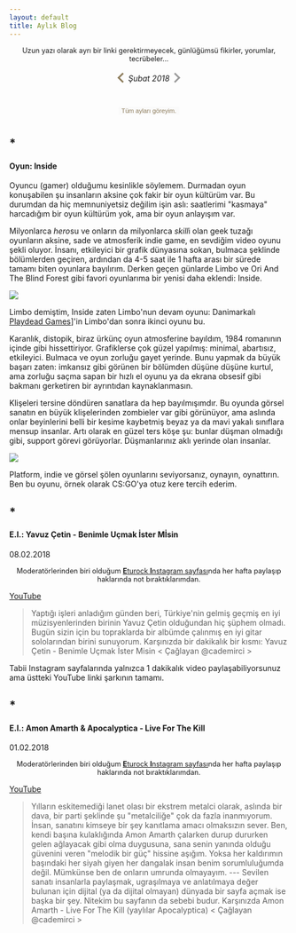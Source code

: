 ```yaml
---
layout: default
title: Aylık Blog
---
```

<p style="text-align:center; font-size: 0.9em;">Uzun yazı olarak ayrı bir linki gerektirmeyecek, günlüğümsü fikirler, yorumlar, tecrübeler...</p>
<h6 style="text-align: center;"> <a href="http://caglayandemirci.com/monthly-blog/01-18"><i class="left"></i></a> Şubat 2018 <i class="rightghost"></i></h6>
<div style="text-align: center;"><button class="downToRestMonths" onclick="myFunction()">Tüm ayları göreyim.</button></div>
<div id="hiddenLinks" style="display: none">
<a href="http://caglayandemirci.com/monthly-blog/01-18">Ocak 2018 ve Öncesi</a><br>
<a href="http://caglayandemirci.com/monthly-blog/02-18">Şubat 2018</a>
</div>

## *
#### Oyun: Inside

Oyuncu (gamer) olduğumu kesinlikle söylemem. Durmadan oyun konuşabilen şu insanların aksine çok fakir bir oyun kültürüm var. Bu durumdan da hiç memnuniyetsiz değilim işin aslı: saatlerimi "kasmaya" harcadığım bir oyun kültürüm yok, ama bir oyun anlayışım var.

Milyonlarca *hero*su ve onların da milyonlarca *skill*i olan geek tuzağı oyunların aksine,  sade ve atmosferik indie game, en sevdiğim video oyunu şekli oluyor. İnsanı, etkileyici bir grafik dünyasına sokan, bulmaca şeklinde bölümlerden geçiren, ardından da 4-5 saat ile 1 hafta arası bir sürede tamamı biten oyunlara bayılırım. Derken geçen günlarde Limbo ve Ori And The Blind Forest gibi favori oyunlarıma bir yenisi daha eklendi: Inside. 

![](https://i.hizliresim.com/5DLMgj.jpg)

Limbo demiştim, Inside zaten Limbo'nun devam oyunu: Danimarkalı [Playdead Games](http://playdead.com/)]'in Limbo'dan sonra ikinci oyunu bu.

Karanlık, distopik, biraz ürkünç oyun atmosferine  bayıldım, 1984 romanının içinde gibi hissettiriyor. Grafiklerse çok güzel yapılmış: minimal, abartısız, etkileyici. Bulmaca ve oyun zorluğu gayet yerinde. Bunu yapmak da büyük başarı zaten: imkansız gibi görünen bir bölümden düşüne düşüne kurtul, ama zorluğu saçma sapan bir hızlı el oyunu ya da ekrana obsesif gibi bakmanı gerketiren bir ayrıntıdan kaynaklanmasın. 

Klişeleri tersine döndüren sanatlara da hep bayılmışımdır. Bu oyunda görsel sanatın en büyük klişelerinden zombieler var gibi görünüyor, ama aslında onlar beyinlerini belli bir kesime kaybetmiş beyaz ya da mavi yakalı sınıflara mensup insanlar. Artı olarak en güzel ters köşe şu: bunlar düşman olmadığı gibi, support görevi görüyorlar. Düşmanlarınız aklı yerinde olan insanlar. 

![](https://i.hizliresim.com/A1n5Lp.jpg)

Platform, indie ve görsel şölen oyunlarını seviyorsanız, oynayın, oynattırın. Ben bu oyunu, örnek olarak CS:GO'ya otuz kere tercih ederim. 

## *
#### E.I.: Yavuz Çetin - Benimle Uçmak İster Mİsin
<p2>08.02.2018</p2>

<p style="text-align:center; font-size: 0.9em;">Moderatörlerinden biri olduğum <a href="https://www.instagram.com/tobb_eturock/"><b>E</b>turock <b>I</b>nstagram sayfası</a>nda her hafta paylaşıp haklarında not bıraktıklarımdan.</p>

[YouTube](https://www.youtube.com/watch?v=DTSDxb4YScE)

>Yaptığı işleri anladığım günden beri, Türkiye'nin gelmiş geçmiş en iyi müzisyenlerinden birinin Yavuz Çetin olduğundan hiç şüphem olmadı. Bugün sizin için bu topraklarda bir albümde çalınmış en iyi gitar sololarından birini sunuyorum. Karşınızda bir dakikalık bir kısmı: Yavuz Çetin - Benimle Uçmak İster Misin < Çağlayan @cademirci >

Tabii Instagram sayfalarında yalnızca 1 dakikalık video paylaşabiliyorsunuz ama üstteki YouTube linki şarkının tamamı.
## *
#### E.I.: Amon Amarth & Apocalyptica - Live For The Kill 
<p2>01.02.2018</p2>

<p style="text-align:center; font-size: 0.9em;">Moderatörlerinden biri olduğum <a href="https://www.instagram.com/tobb_eturock/"><b>E</b>turock <b>I</b>nstagram sayfası</a>nda her hafta paylaşıp haklarında not bıraktıklarımdan.</p>

[YouTube](https://www.youtube.com/watch?v=iwSdO96ej4M)

>Yılların eskitemediği lanet olası bir ekstrem metalci olarak, aslında bir dava, bir parti şeklinde şu "metalciliğe" çok da fazla inanmıyorum. İnsan, sanatını kimseye bir şey kanıtlama amacı olmaksızın sever. Ben, kendi başına kulaklığında Amon Amarth çalarken durup dururken gelen ağlayacak gibi olma duygusuna, sana senin yanında olduğu güvenini veren "melodik bir güç" hissine aşığım. Yoksa her kaldırımın başındaki her siyah giyen her dangalak insan benim sorumluluğumda değil. Mümkünse ben de onların umrunda olmayayım. --- Sevilen sanatı insanlarla paylaşmak, ugraşılmaya ve anlatılmaya değer bulunan için dijital (ya da dijital olmayan) dünyada bir sayfa açmak ise başka bir şey. Nitekim bu sayfanın da sebebi budur. Karşınızda Amon Amarth - Live For The Kill (yaylılar Apocalyptica) < Çağlayan @cademirci >

<style>
i {
  border: solid #8c7b5a;
  border-width: 0 3px 3px 0;
  display: inline-block;
  padding: 5px;
}

i.right {
  transform: rotate(-45deg);
  -webkit-transform: rotate(-45deg);
}

i.rightghost {
  transform: rotate(-45deg);
  -webkit-transform: rotate(-45deg);
  border: solid #999;
  border-width: 0 3px 3px 0;
  display: inline-block;
  padding: 5px;
}

i.left {
  transform: rotate(135deg);
  -webkit-transform: rotate(135deg);
}
.downToRestMonths {
border: none;
font-size: 0.8em; 
color: #8c7b5a;
margin: 10px;
background-color: #fafafa;
}
</style>
<link rel="stylesheet" href="css_files/FPstyle.css">
<link rel="stylesheet" href="css_files/tomorow-night.css">

<script>
function myFunction() {
var x = document.getElementById("hiddenLinks");
if (x.style.display === "block") {
x.style.display = "none";
} else {
x.style.display = "block";
}
}
</script>